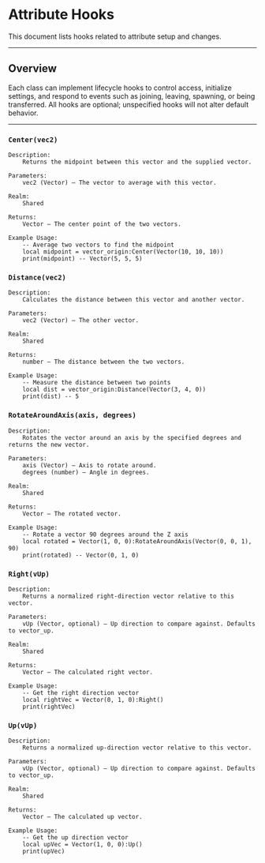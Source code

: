 # Attribute Hooks

This document lists hooks related to attribute setup and changes.

---

## Overview

Each class can implement lifecycle hooks to control access, initialize settings, and respond to events such as joining, leaving, spawning, or being transferred. All hooks are optional; unspecified hooks will not alter default behavior.

---

### `Center(vec2)`

    Description:
        Returns the midpoint between this vector and the supplied vector.

    Parameters:
        vec2 (Vector) – The vector to average with this vector.

    Realm:
        Shared

    Returns:
        Vector – The center point of the two vectors.

    Example Usage:
        -- Average two vectors to find the midpoint
        local midpoint = vector_origin:Center(Vector(10, 10, 10))
        print(midpoint) -- Vector(5, 5, 5)

### `Distance(vec2)`

    Description:
        Calculates the distance between this vector and another vector.

    Parameters:
        vec2 (Vector) – The other vector.

    Realm:
        Shared

    Returns:
        number – The distance between the two vectors.

    Example Usage:
        -- Measure the distance between two points
        local dist = vector_origin:Distance(Vector(3, 4, 0))
        print(dist) -- 5

### `RotateAroundAxis(axis, degrees)`

    Description:
        Rotates the vector around an axis by the specified degrees and returns the new vector.

    Parameters:
        axis (Vector) – Axis to rotate around.
        degrees (number) – Angle in degrees.

    Realm:
        Shared

    Returns:
        Vector – The rotated vector.

    Example Usage:
        -- Rotate a vector 90 degrees around the Z axis
        local rotated = Vector(1, 0, 0):RotateAroundAxis(Vector(0, 0, 1), 90)
        print(rotated) -- Vector(0, 1, 0)

### `Right(vUp)`

    Description:
        Returns a normalized right-direction vector relative to this vector.

    Parameters:
        vUp (Vector, optional) – Up direction to compare against. Defaults to vector_up.

    Realm:
        Shared

    Returns:
        Vector – The calculated right vector.

    Example Usage:
        -- Get the right direction vector
        local rightVec = Vector(0, 1, 0):Right()
        print(rightVec)

### `Up(vUp)`

    Description:
        Returns a normalized up-direction vector relative to this vector.

    Parameters:
        vUp (Vector, optional) – Up direction to compare against. Defaults to vector_up.

    Realm:
        Shared

    Returns:
        Vector – The calculated up vector.

    Example Usage:
        -- Get the up direction vector
        local upVec = Vector(1, 0, 0):Up()
        print(upVec)

